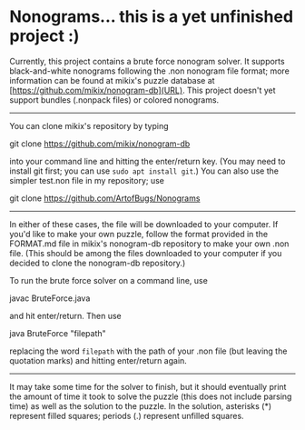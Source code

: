 # Nonograms... this is a yet unfinished project :)

Currently, this project contains a brute force nonogram solver. It supports
black-and-white nonograms following the .non nonogram file format; more
information can be found at mikix's puzzle database at
[https://github.com/mikix/nonogram-db](URL). This project doesn't yet support
bundles (.nonpack files) or colored nonograms.

***************

You can clone mikix's repository by typing

git clone https://github.com/mikix/nonogram-db

into your command line and hitting the enter/return key. (You may need to
install git first; you can use `sudo apt install git`.) You can also use the
simpler test.non file in my repository; use

git clone https://github.com/ArtofBugs/Nonograms

***************

In either of these cases, the file will be downloaded to your computer. If
you'd like to make your own puzzle, follow the format provided in the
FORMAT.md file in mikix's nonogram-db repository to make your own .non file.
(This should be among the files downloaded to your computer if you decided to
clone the nonogram-db repository.)

To run the brute force solver on a command line, use

javac BruteForce.java

and hit enter/return. Then use 

java BruteForce "filepath"

replacing the word `filepath` with the path of your .non file (but leaving the
quotation marks) and hitting enter/return again.

***************

It may take some time for the solver to finish, but it should eventually print
the amount of time it took to solve the puzzle (this does not include parsing
time) as well as the solution to the puzzle. In the solution, asterisks (*)
represent filled squares; periods (.) represent unfilled squares.
